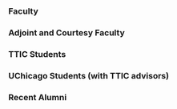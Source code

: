 

### Faculty



### Adjoint and Courtesy Faculty



### TTIC Students



### UChicago Students (with TTIC advisors)



### Recent Alumni





